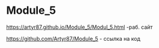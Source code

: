 # Module_5

https://artyr87.github.io/Module_5/Modul_5.html -раб. сайт

https://github.com/Artyr87/Module_5 - ссылка на код
